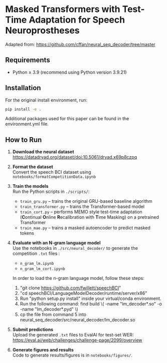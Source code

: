 # Masked Transformers with Test-Time Adaptation for Speech Neuroprostheses

Adapted from: https://github.com/cffan/neural_seq_decoder/tree/master

## Requirements
- Python ≥ 3.9 (recommend using Python version 3.9.21)

## Installation

For the original install environment, run: 

```bash
pip install -e . 
```

Additional packages used for this paper can be found in the environment.yml file.


## How to Run

1. **Download the neural dataset**  
   https://datadryad.org/dataset/doi:10.5061/dryad.x69p8czpq

2. **Format the dataset**  
   Convert the speech BCI dataset using `notebooks/formatCompetitionData.ipynb`

3. **Train the models**  
   Run the Python scripts in `./scripts/`:
   - `train_gru.py` – trains the original GRU-based baseline algorithm  
   - `train_transformer.py` – trains the Transformer-based model  
   - `train_cort.py` – performs MEMO style test-time adaptation (**C**ontinual **O**nline **R**ecalibration with **T**ime Masking) on a pretrained Transformer
   - `train_mae.py` – trains a masked autoencoder to predict masked tokens


4. **Evaluate with an N-gram language model**  
   Use the notebooks in `./src/neural_decoder/` to generate the competition `.txt` files :
   - `n_gram_lm.ipynb`  
   - `n_gram_lm_cort.ipynb`

   In order to load the n-gram language model, follow these steps:
   1. "git clone https://github.com/fwillett/speechBCI"
   2. "cd speechBCI/LanguageModelDecoder/runtime/server/x86"
   4. Run "python setup.py install" inside your virtual/conda environment. 
   5. Run the following command: find build \\( -name "lm_decoder*.so" -o -name "lm_decoder*.pyd" \\)
   6. cp the file from command 5 into neural_seq_decoder/src/neural_decoder/lm_decoder.so

5. **Submit predictions**  
   Upload the generated `.txt` files to EvalAI for test-set WER:  
   https://eval.ai/web/challenges/challenge-page/2099/overview

6. **Generate figures and results**  
   Code to generate results/figures is in `notebooks/figures/`.
